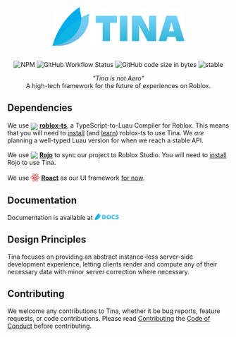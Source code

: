 <p align="center">

<img align="center" src="https://raw.githubusercontent.com/AetherInteractiveLtd/Tina/main/assets/BannerBranding.png" width="300" style="padding-bottom: 20px">

<div align="center">

![NPM](https://img.shields.io/npm/l/@rbxts/tina?style=flat-square) ![GitHub Workflow Status](https://img.shields.io/github/actions/workflow/status/AetherInteractiveLtd/Tina/main.yml?style=flat-square) ![GitHub code size in bytes](https://img.shields.io/github/languages/code-size/AetherInteractiveLtd/Tina?label=size&style=flat-square) ![stable](https://img.shields.io/badge/stable-1.0.0-informational?style=flat-square)

</div>

<!-- ![GitHub Release Date](https://img.shields.io/github/release-date/AetherInteractiveLtd/Tina?style=flat-square) -->

</p>
<p align="center">
<i>"Tina is not Aero"</i><br />A high-tech framework for the future of experiences on Roblox.
</p>

## Dependencies

We use <img src="https://roblox-ts.com/img/roblox-ts.svg" width="20" style="transform: translateY(5px)" /> [**roblox-ts**](https://roblox-ts.com/), a TypeScript-to-Luau Compiler for Roblox. This means that you will need to [install](https://roblox-ts.com/docs/setup-guide) (and [learn](https://learnxinyminutes.com/docs/typescript/)) roblox-ts to use Tina. We _are_ planning a well-typed Luau version for when we reach a stable API.

We use <img src="https://rojo.space/img/logo.png" width="34" style="transform: translateY(3px)"> [**Rojo**](https://rojo.space/) to sync our project to Roblox Studio. You will need to [install](https://rojo.space/docs/v7/getting-started/installation/) Rojo to use Tina.

We use <img src="assets/etc/roact.png" width="20" style="transform: translateY(3px)"> [**Roact**](https://roblox.github.io/roact/) as our UI framework [for now](https://github.com/AetherInteractiveLtd/Tina).

## Documentation

Documentation is available at <a href="https://tina.ataether.com/" target="_blank"><img width="55" src="https://raw.githubusercontent.com/AetherInteractiveLtd/Tina/main/assets/DocsAccess.png" /></a>

## Design Principles

Tina focuses on providing an abstract instance-less server-side development experience, letting clients render and compute any of their necessary data with minor server correction where necessary.

## Contributing

We welcome any contributions to Tina, whether it be bug reports, feature requests, or code contributions. Please read [Contributing](.github/CONTRIBUTING.md) the [Code of Conduct](.github/CODE_OF_CONDUCT.md) before contributing.
